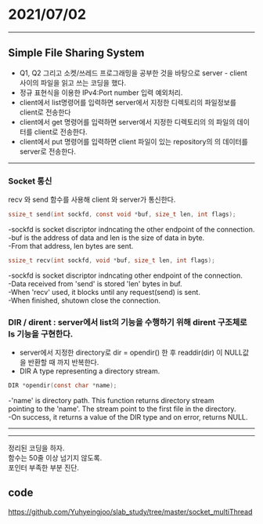 # 2021/07/02
---
## Simple File Sharing System
- Q1, Q2 그리고 소켓/쓰레드 프로그래밍을 공부한 것을 바탕으로 server - client 사이의 파일을 읽고 쓰는 코딩을 했다.
- 정규 표현식을 이용한 IPv4:Port number 입력 예외처리.
- client에서 list명령어를 입력하면 server에서 지정한 디렉토리의 파일정보를 client로 전송한다
- client에서 get <file name> 명령어를 입력하면 server에서 지정한 디렉토리의 <file name>의 파일의 데이터를 client로 전송한다.
- client에서 put <file name> 명령어를 입력하면 client 파일이 있는 repository의 <file name>의 데이터를 server로 전송한다. 
---
### Socket 통신
 recv 와 send 함수를 사용해 client 와 server가 통신한다.
 ~~~c
 ssize_t send(int sockfd, const void *buf, size_t len, int flags);
 ~~~
 -sockfd is socket discriptor indncating the other endpoint of the connection.  
 -buf is the address of data and len is the size of data in byte.  
 -From that address, len bytes are sent.  
 
 ~~~c
 ssize_t recv(int sockfd, void *buf, size_t len, int flags);
 ~~~
 -sockfd is socket discriptor indncating other endpoint of the connection.   
 -Data received from 'send' is stored 'len' bytes in buf.  
 -When 'recv' used, it blocks until any request(send) is sent.  
 -When finished, shutown close the connection.  
 
### DIR / dirent : server에서 list의 기능을 수행하기 위해 dirent 구조체로 ls 기능을 구현한다. 
 
- server에서 지정한 directory로 dir = opendir() 한 후 readdir(dir) 이 NULL값을 반환할 때 까지 반복한다.  
-  DIR
A type representing a directory stream. 
~~~c
DIR *opendir(const char *name);
~~~
-'name' is directory path. This function returns directory stream   
pointing to the 'name'. The stream point to the first file in the directory.  
-On success, it returns a value of the DIR type and on error, returns NULL.  

---

 ---
 정리된 코딩을 하자.  
 함수는 50줄 이상 넘기지 않도록.  
 포인터 부족한 부분 진단.   

 
 ## code 
 https://github.com/Yuhyeingjoo/slab_study/tree/master/socket_multiThread
